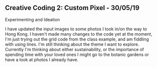 ## Creative Coding 2: Custom Pixel - 30/05/19

Experimenting and Ideation

I have updated the input images to some photos I took in/on the way to Hong Kong. I haven't made many changes to the code yet at the moment, I'm just trying out the grid code from the class example, and am fiddling with using lines.
I'm still thinking about the theme I want to explore. Currently I'm thinking about either sustainability, or the importance of spending time with your loved ones
I might go to the botanic gardens or have a look at photos I already have. 
